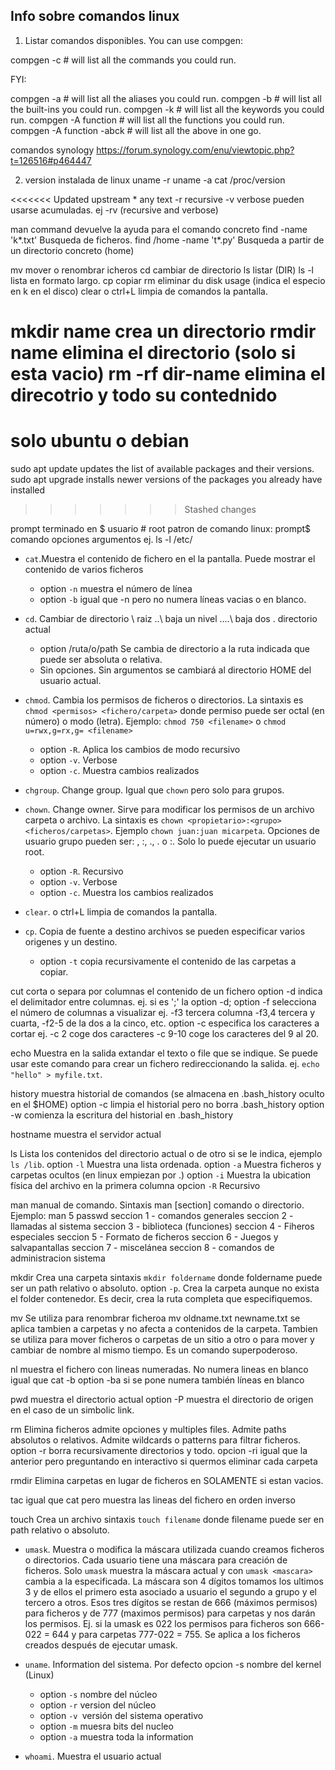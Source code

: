 ## Info sobre comandos linux

1. Listar comandos disponibles. You can use compgen:

  compgen -c # will list all the commands you could run.


  FYI:

  compgen -a # will list all the aliases you could run.
  compgen -b # will list all the built-ins you could run.
  compgen -k # will list all the keywords you could run.
  compgen -A function # will list all the functions you could run.
  compgen -A function -abck # will list all the above in one go.

comandos synology
https://forum.synology.com/enu/viewtopic.php?t=126516#p464447

2. version instalada de linux
uname -r
uname -a
cat /proc/version

<<<<<<< Updated upstream
\* any text
-r recursive
-v verbose
pueden usarse acumuladas. ej -rv (recursive and verbose)


man command devuelve la ayuda para el comando concreto
find -name 'k*.txt' Busqueda de ficheros.
find /home -name 't*.py' Busqueda a partir de un directorio concreto (home)

mv mover o renombrar icheros
cd cambiar de directorio
ls listar (DIR)
ls -l lista en formato largo.
cp copiar
rm eliminar
du disk usage (indica el especio en k en el disco)
clear o ctrl+L limpia de comandos la pantalla.

mkdir name crea un directorio
rmdir name elimina el directorio (solo si esta vacio)
rm -rf dir-name elimina el direcotrio y todo su contednido
=======

solo ubuntu o debian
====================
sudo apt update
updates the list of available packages and their versions.
sudo apt upgrade
installs newer versions of the packages you already have installed
>>>>>>> Stashed changes

prompt terminado en $ usuario # root
patron de comando linux:
prompt$ comando opciones argumentos   ej. ls -l /etc/



* `cat`.Muestra el contenido de fichero en el la pantalla. Puede mostrar el contenido de varios ficheros
  * option `-n` muestra el número de línea
  * option `-b` igual que -n pero no numera líneas vacias o en blanco.

* `cd`. Cambiar de directorio \ raiz ..\ baja un nivel ..\..\ baja dos . directorio actual
  * option /ruta/o/path Se cambia  de directorio a la ruta indicada que puede ser absoluta o relativa.
  * Sin opciones. Sin argumentos se cambiará al directorio HOME del usuario actual.

* `chmod`. Cambia los permisos de ficheros o directorios. La sintaxis es `chmod <permisos> <fichero/carpeta>` donde permiso puede ser octal (en número) o modo (letra). Ejemplo: `chmod 750 <filename>` o `chmod u=rwx,g=rx,g= <filename>`
  * option `-R`. Aplica los cambios de modo recursivo
  * option `-v`. Verbose
  * option `-c`. Muestra cambios realizados

* `chgroup`. Change group. Igual que `chown` pero solo para grupos.

* `chown`. Change owner. Sirve para modificar los permisos de un archivo carpeta o archivo. La sintaxis es `chown <propietario>:<grupo> <ficheros/carpetas>`. Ejemplo `chown juan:juan micarpeta`. Opciones de usuario grupo pueden ser: <usuario>, <ususario>:<grupo>, <usuario>.<grupo>, .<grupo> o :<grupo>. Solo lo puede ejecutar un usuario root.
    * option `-R`. Recursivo
    * option `-v`. Verbose
    * option `-c`. Muestra los cambios realizados

* `clear`.  o ctrl+L limpia de comandos la pantalla.

* `cp`. Copia de fuente a destino archivos se pueden especificar varios origenes y un destino.
  * option `-t` copia recursivamente el contenido de las carpetas a copiar.


cut       corta o separa por columnas el contenido de un fichero
              option -d indica el delimitador entre columnas. ej. si es ';' la option -d;
              option -f selecciona el número de columnas a visualizar ej. -f3 tercera columna -f3,4 tercera y cuarta, -f2-5 de la dos a la cinco, etc.
              option -c especifica los caracteres a cortar ej. -c 2 coge dos caracteres -c 9-10 coge los caracteres del 9 al 20.

echo        Muestra en la salida extandar el texto o file que se indique. Se puede usar este comando para crear un fichero redireccionando la salida. ej. `echo "hello" > myfile.txt`.


history     muestra historial de comandos (se almacena en .bash_history oculto en el $HOME)
              option -c limpia el historial pero no borra .bash_history
              option -w comienza la escritura del historial en .bash_history

hostname    muestra el servidor actual

ls          Lista los contenidos del directorio actual o de otro si se le indica, ejemplo `ls /lib`.
              option `-l` Muestra una lista ordenada.
              option `-a` Muestra ficheros y carpetas ocultos (en linux empiezan por .)
              option `-i` Muestra la ubication física del archivo en la primera columna
              opcion `-R` Recursivo

man         manual de comando. Sintaxis man [section] comando o directorio. Ejemplo: man 5 passwd
              seccion 1 - comandos generales
              seccion 2 - llamadas al sistema
              seccion 3 - biblioteca (funciones)
              seccion 4 - Fiheros especiales
              seccion 5 - Formato de ficheros
              seccion 6 - Juegos y salvapantallas
              seccion 7 - miscelánea
              seccion 8 - comandos de administracion sistema

mkdir       Crea una carpeta sintaxis `mkdir foldername` donde foldername puede ser un path relativo o absoluto.
              option `-p`. Crea la carpeta aunque no exista el folder contenedor. Es decir, crea la ruta completa que especifiquemos.

mv            Se utiliza para renombrar ficheroa mv oldname.txt newname.txt se aplica tambien a carpetas y no   afecta a contenidos de la carpeta. Tambien se utiliza para mover ficheros o carpetas de un sitio a otro o para mover y cambiar de nombre al mismo tiempo. Es un comando superpoderoso.

nl          muestra el fichero con lineas numeradas. No numera lineas en blanco igual que cat -b
              option -ba si se pone numera también líneas en blanco

pwd         muestra el directorio actual
              option -P muestra el directorio de origen en el caso de un simbolic link.

rm          Elimina ficheros admite opciones y multiples files. Admite paths absolutos o relativos.
            Admite wildcards o patterns para filtrar ficheros.
                option -r borra recursivamente directorios y todo.
                opcion -ri igual que la anterior pero preguntando en interactivo si quermos eliminar cada carpeta

rmdir       Elimina carpetas en lugar de ficheros en SOLAMENTE si estan vacios.

tac         igual que cat pero muestra las lineas del fichero en orden inverso

touch       Crea un archivo sintaxis `touch filename` donde filename puede ser en path relativo o absoluto.

* `umask`. Muestra o modifica la máscara utilizada cuando creamos ficheros o directorios. Cada usuario tiene una máscara para creación de ficheros. Solo `umask` muestra la máscara actual y con `umask <mascara>` cambia a la especificada. La máscara son 4 dígitos tomamos los ultimos 3 y de ellos el primero esta asociado a usuario el segundo a grupo y el tercero a otros. Esos tres dígitos se restan de 666 (máximos permisos) para ficheros y de 777 (maximos permisos) para carpetas y nos darán los permisos. Ej. si la umask es 022 los permisos para ficheros son 666-022 = 644 y para carpetas 777-022 = 755. Se aplica a los ficheros creados después de ejecutar umask.

* `uname`. Information del sistema. Por defecto opcion -s nombre del kernel (Linux)
  * option `-s` nombre del núcleo
  * option `-r` version del núcleo
  * option `-v `versión del sistema operativo
  * option `-m` muesra bits del nucleo
  * option `-a` muestra toda la information

* `whoami`. Muestra el usuario actual
